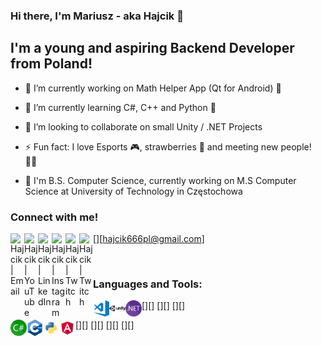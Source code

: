 ### Hi there, I'm Mariusz - aka Hajcik 👋

## I'm a young and aspiring Backend Developer from Poland!
- 🔭 I’m currently working on Math Helper App (Qt for Android) 📱
- 🌱 I’m currently learning C#, C++ and Python 🧐
- 👯 I’m looking to collaborate on small Unity / .NET Projects
- ⚡ Fun fact: I love Esports 🎮, strawberries 🍓 and meeting new people! 🙋‍♂️

- 📜 I'm B.S. Computer Science, currently working on M.S Computer Science at University of Technology in Częstochowa

### Connect with me!
[<img align="left" alt="Hajcik | Email" width="22px" src="https://cdn.jsdelivr.net/npm/simple-icons@v3/icons/gmail.svg" />][hajcik666pl@gmail.com]
[<img align="left" alt="Hajcik | YouTube" width="22px" src="https://cdn.jsdelivr.net/npm/simple-icons@v3/icons/youtube.svg" />][youtube]
[<img align="left" alt="Hajcik | LinkedIn" width="22px" src="https://cdn.jsdelivr.net/npm/simple-icons@v3/icons/linkedin.svg" />][linkedin]
[<img align="left" alt="Hajcik | Instagram" width="22px" src="https://cdn.jsdelivr.net/npm/simple-icons@v3/icons/instagram.svg" />][instagram]
[<img align="left" alt="Hajcik | Twitch" width="22px" src="https://cdn.jsdelivr.net/npm/simple-icons@v3/icons/twitch.svg" />][twitch]
[<img align="left" alt="Hajcik | Twitch" width="22px" src="https://cdn.jsdelivr.net/npm/simple-icons@v3/icons/steam.svg" />][steam]

<br />

### Languages and Tools:

[<img align="left" alt="Visual Studio Code" width="26px" src="https://raw.githubusercontent.com/github/explore/80688e429a7d4ef2fca1e82350fe8e3517d3494d/topics/visual-studio-code/visual-studio-code.png" />][]
[<img align="left" alt="Unity" width="26px" src="https://raw.githubusercontent.com/github/explore/80688e429a7d4ef2fca1e82350fe8e3517d3494d/topics/unity/unity.png" />][]
[<img align="left" alt=".NET" width="26px" src="https://raw.githubusercontent.com/github/explore/93d8a67084f94b2a444e510199a6e7622e5b09a3/topics/dotnet/dotnet.png" />][]

[<img align="left" alt="C#" width="26px" src="https://raw.githubusercontent.com/github/explore/80688e429a7d4ef2fca1e82350fe8e3517d3494d/topics/csharp/csharp.png" />][]
[<img align="left" alt="C++" width="26px" src="https://raw.githubusercontent.com/github/explore/80688e429a7d4ef2fca1e82350fe8e3517d3494d/topics/cpp/cpp.png" />][]
[<img align="left" alt="Python" width="26px" src="https://raw.githubusercontent.com/github/explore/80688e429a7d4ef2fca1e82350fe8e3517d3494d/topics/python/python.png" />][]
[<img align="left" alt="Angular" width="26px" src="https://raw.githubusercontent.com/github/explore/80688e429a7d4ef2fca1e82350fe8e3517d3494d/topics/angular/angular.png" />][]

<!--
**Hajcik/Hajcik** is a ✨ _special_ ✨ repository because its `README.md` (this file) appears on your GitHub profile.

Here are some ideas to get you started:

- 🔭 I’m currently working on
- 🌱 I’m currently learning ...
- 👯 I’m looking to collaborate on ...
- 🤔 I’m looking for help with ...
- 💬 Ask me about ...
- 📫 How to reach me: ...
- 😄 Pronouns: ...
- ⚡ Fun fact: ...
-->

[youtube]: https://youtube.com/haaajcik
[instagram]: https://instagram.com/hajcikpl
[linkedin]: https://www.linkedin.com/in/mariusz-jędrzejewski-69b776175/
[twitch]: https://www.twitch.tv/hajcikcs
[steam]: https://steamcommunity.com/id/hajcikpl
